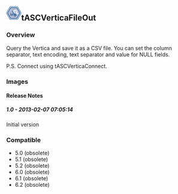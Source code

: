 ## <img src='./logo.jpg' width='40' height='40'>tASCVerticaFileOut

### Overview
Query the Vertica and save it as a CSV file. You can set the column separator, text encoding, text separator and value for NULL fields.

P.S. Connect using tASCVerticaConnect.
### Images




#### Release Notes

##### 1.0 - 2013-02-07 07:05:14
Initial version
### Compatible
 -  5.0 (obsolete)
 -   5.1 (obsolete)
 -   5.2 (obsolete)
 -   6.0 (obsolete)
 -   6.1 (obsolete)
 -   6.2 (obsolete)